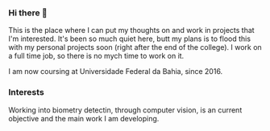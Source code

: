 ### Hi there 👋

This is the place where I can put my thoughts on and work in projects that I'm interested. It's been so much quiet here, butt my plans is to flood this with my personal projects soon (right after the end of the college). I work on a full time job, so there is no mych time to work on it.

I am now coursing at Universidade Federal da Bahia, since 2016.

### Interests

Working into biometry detectin, through computer vision, is an current objective and the main work I am developing.

<!--
**SeduDouglas/SeduDouglas** is a ✨ _special_ ✨ repository because its `README.md` (this file) appears on your GitHub profile.

Here are some ideas to get you started:

- 🔭 I’m currently working on ...
- 🌱 I’m currently learning ...
- 👯 I’m looking to collaborate on ...
- 🤔 I’m looking for help with ...
- 💬 Ask me about ...
- 📫 How to reach me: ...
- 😄 Pronouns: ...
- ⚡ Fun fact: ...
-->
